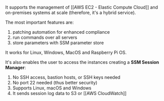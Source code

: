 It supports the management of [[AWS EC2 - Elastic Compute Cloud]] and on-premises systems at scale (therefore, it's a hybrid service).

The most important features are:
1. patching automation for enhanced compliance
2. run commands over all servers
3. store parameters with SSM parameter store

It works for Linux, Windows, MacOS and Raspberry Pi OS.

It's also enables the user to access the instances creating a **SSM Session Manager**:

1. No SSH access, bastion hosts, or SSH keys needed
2. No port 22 needed (thus better security)
3. Supports Linux, macOS and Windows
4. It sends session log data to S3 or [[AWS CloudWatch]]